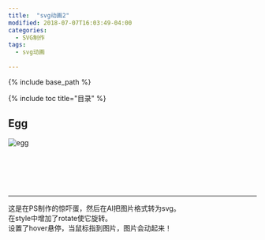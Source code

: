 ```yaml
---
title:  "svg动画2"
modified: 2018-07-07T16:03:49-04:00
categories: 
  - SVG制作
tags:
  - svg动画
  
---
```


{% include base_path %}

{% include toc title="目录" %}

## Egg

<head>
  <meta charset="UTF-8">
  <style>

	.flipper-object {
	  position: absolute;
	  transition: transform 5s;
	  transform-style: perserve-sd; 
	}
	.flipper:hover .flipper-vertical {
	    transform: rotateX(360deg) rotateY(-360deg) scaleX(1) scaleY(1) translateX(-180px) translateY(-166px) scale(2);
	    }	
   	    
  </style>
</head>

<body>
<div class="flipper">
    <span class="flipper-object flipper-vertical">
       <span class="panel front"><img src="https://gitee.com/NFUNM071/minimal-mistakes/raw/master/images/egg.svg" alt="egg"></span>
       <span class="panel back"></span>
    </span>
</div>
<br>
<br>
<br>
<br>
<br>
</body>

***
这是在PS制作的惊吓蛋，然后在AI把图片格式转为svg。
<br>
在style中增加了rotate使它旋转。
<br>
设置了hover悬停，当鼠标指到图片，图片会动起来！